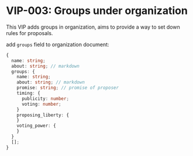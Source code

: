 # VIP-003: Groups under organization

This VIP adds groups in organization, aims to provide a way to set down rules for proposals.

add `groups` field to organization document:

```ts
{
  name: string;
  about: string; // markdown
  groups: {
    name: string;
    about: string; // markdown
    promise: string; // promise of proposer
    timing: {
      publicity: number;
      voting: number;
    }
    proposing_liberty: {
    }
    voting_power: {
    }
  }
  [];
}
```
